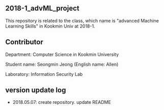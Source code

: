 ## 2018-1_advML_project
This repository is related to the class, which name is "advanced Machine Learning Skills" in Kookmin Univ at 2018-1.


## Contributor
Department: Computer Science in Kookmin University

Student name: Seongmin Jeong (English name: Allen)

Laboratory: Information Security Lab


## version update log
- 2018.05.07: create repository. update README
